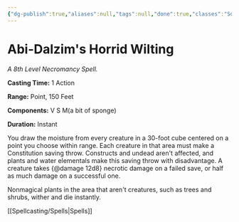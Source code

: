 ```yaml
---
{"dg-publish":true,"aliases":null,"tags":null,"done":true,"classes":"Sorcerer, Wizard,","spellLevel":8,"school":"Necromancy","source":"XGE","permalink":"/spells/abi-dalzim-s-horrid-wilting/","dgHomeLink":false,"dgPassFrontmatter":true}
---
```


# Abi-Dalzim's Horrid Wilting
*A 8th Level Necromancy Spell.*

**Casting Time:** 1 Action

**Range:** Point, 150 Feet

**Components:** V S M(a bit of sponge)

**Duration:** Instant

You draw the moisture from every creature in a 30-foot cube centered on a point you choose within range. Each creature in that area must make a Constitution saving throw. Constructs and undead aren't affected, and plants and water elementals make this saving throw with disadvantage. A creature takes {@damage 12d8} necrotic damage on a failed save, or half as much damage on a successful one.



Nonmagical plants in the area that aren't creatures, such as trees and shrubs, wither and die instantly.

[[Spellcasting/Spells|Spells]]